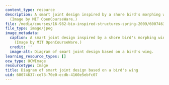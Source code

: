 ```yaml
---
content_type: resource
description: A smart joint design inspired by a shore bird's morphing wing structure.
  (Image by MIT OpenCourseWare.)
file: /media/courses/16-982-bio-inspired-structures-spring-2009/60074637ce7370e0ecdb4160e5ebfc07_16-982s09.jpg
file_type: image/jpeg
image_metadata:
  caption: A smart joint design inspired by a shore bird's morphing wing structure.
    (Image by MIT OpenCourseWare.)
  credit: ''
  image-alt: Diagram of smart joint design based on a bird's wing.
learning_resource_types: []
ocw_type: OCWImage
resourcetype: Image
title: Diagram of smart joint design based on a bird's wing
uid: 60074637-ce73-70e0-ecdb-4160e5ebfc07
---
```

